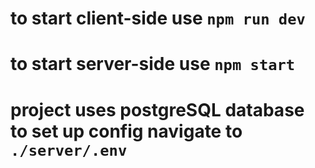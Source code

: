 # to start client-side use `npm run dev`
# to start server-side use `npm start`
# project uses postgreSQL database to set up config navigate to `./server/.env`
